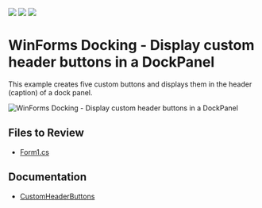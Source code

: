 <!-- default badges list -->
![](https://img.shields.io/endpoint?url=https://codecentral.devexpress.com/api/v1/VersionRange/128616039/13.1.4%2B)
[![](https://img.shields.io/badge/Open_in_DevExpress_Support_Center-FF7200?style=flat-square&logo=DevExpress&logoColor=white)](https://supportcenter.devexpress.com/ticket/details/E3926)
[![](https://img.shields.io/badge/📖_How_to_use_DevExpress_Examples-e9f6fc?style=flat-square)](https://docs.devexpress.com/GeneralInformation/403183)
<!-- default badges end -->

# WinForms Docking - Display custom header buttons in a DockPanel

This example creates five custom buttons and displays them in the header (caption) of a dock panel.

![WinForms Docking - Display custom header buttons in a DockPanel](https://user-images.githubusercontent.com/13340473/111774628-c7ac7a80-88c0-11eb-9a56-cc3f158db54e.png)


## Files to Review

* [Form1.cs](./CS/CustomHeaderButtonsExample/Form1.cs)


## Documentation

* [CustomHeaderButtons](https://docs.devexpress.com/WindowsForms/DevExpress.XtraBars.Docking2010.Views.Tabbed.IDocumentGroupDefaultProperties.CustomHeaderButtons)
